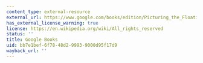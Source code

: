 ```yaml
---
content_type: external-resource
external_url: https://www.google.com/books/edition/Picturing_the_Floating_World/YYOUEAAAQBAJ?hl=en&gbpv=1
has_external_license_warning: true
license: https://en.wikipedia.org/wiki/All_rights_reserved
status: ''
title: Google Books
uid: bb7e1bef-6f78-48d2-9993-9000d95f17d9
wayback_url: ''
---
```

